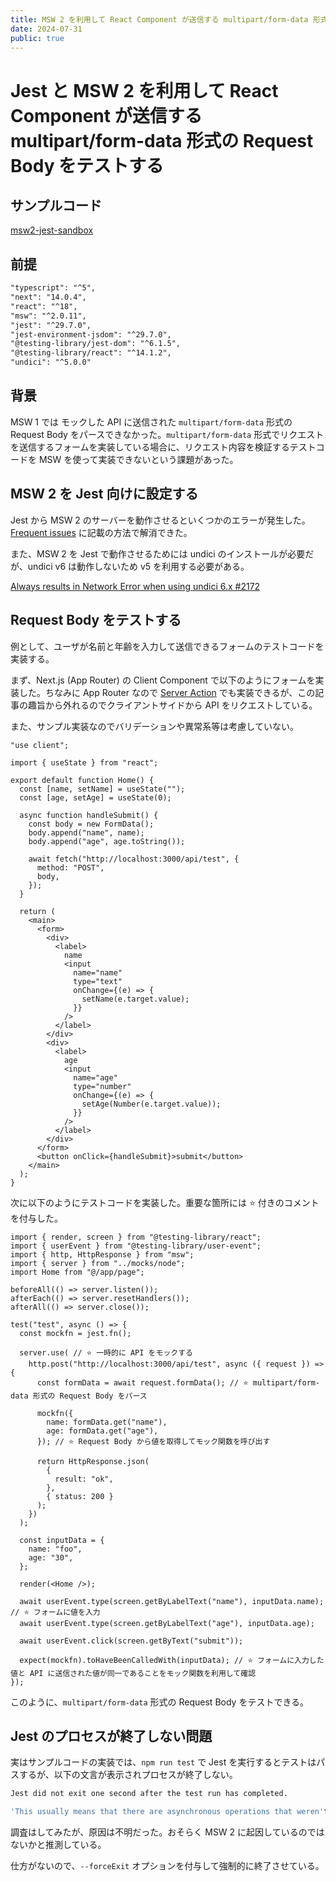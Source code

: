 ```yaml
---
title: MSW 2 を利用して React Component が送信する multipart/form-data 形式の Request Body をテストする
date: 2024-07-31
public: true
---
```


# Jest と MSW 2 を利用して React Component が送信する multipart/form-data 形式の Request Body をテストする

## サンプルコード

[msw2-jest-sandbox](https://github.com/pokuwagata/msw2-jest-sandbox)

## 前提

```md
"typescript": "^5",
"next": "14.0.4",
"react": "^18",
"msw": "^2.0.11",
"jest": "^29.7.0",
"jest-environment-jsdom": "^29.7.0",
"@testing-library/jest-dom": "^6.1.5",
"@testing-library/react": "^14.1.2",
"undici": "^5.0.0"
```

## 背景

MSW 1 では モックした API に送信された `multipart/form-data` 形式の Request Body をパースできなかった。`multipart/form-data` 形式でリクエストを送信するフォームを実装している場合に、リクエスト内容を検証するテストコードを MSW を使って実装できないという課題があった。

## MSW 2 を Jest 向けに設定する

Jest から MSW 2 のサーバーを動作させるといくつかのエラーが発生した。[Frequent issues](https://mswjs.io/docs/migrations/1.x-to-2.x/#frequent-issues) に記載の方法で解消できた。

また、MSW 2 を Jest で動作させるためには undici のインストールが必要だが、undici v6 は動作しないため v5 を利用する必要がある。

[Always results in Network Error when using undici 6.x #2172](https://github.com/mswjs/msw/issues/2172#issuecomment-2225185717)

## Request Body をテストする

例として、ユーザが名前と年齢を入力して送信できるフォームのテストコードを実装する。

まず、Next.js (App Router) の Client Component で以下のようにフォームを実装した。ちなみに App Router なので [Server Action](https://nextjs.org/docs/app/building-your-application/data-fetching/server-actions-and-mutations#forms) でも実装できるが、この記事の趣旨から外れるのでクライアントサイドから API をリクエストしている。

また、サンプル実装なのでバリデーションや異常系等は考慮していない。

```tsx:page.tsx
"use client";

import { useState } from "react";

export default function Home() {
  const [name, setName] = useState("");
  const [age, setAge] = useState(0);

  async function handleSubmit() {
    const body = new FormData();
    body.append("name", name);
    body.append("age", age.toString());

    await fetch("http://localhost:3000/api/test", {
      method: "POST",
      body,
    });
  }

  return (
    <main>
      <form>
        <div>
          <label>
            name
            <input
              name="name"
              type="text"
              onChange={(e) => {
                setName(e.target.value);
              }}
            />
          </label>
        </div>
        <div>
          <label>
            age
            <input
              name="age"
              type="number"
              onChange={(e) => {
                setAge(Number(e.target.value));
              }}
            />
          </label>
        </div>
      </form>
      <button onClick={handleSubmit}>submit</button>
    </main>
  );
}
```

次に以下のようにテストコードを実装した。重要な箇所には ⭐ 付きのコメントを付与した。

```tsx:page.test.tsx
import { render, screen } from "@testing-library/react";
import { userEvent } from "@testing-library/user-event";
import { http, HttpResponse } from "msw";
import { server } from "../mocks/node";
import Home from "@/app/page";

beforeAll(() => server.listen());
afterEach(() => server.resetHandlers());
afterAll(() => server.close());

test("test", async () => {
  const mockfn = jest.fn();

  server.use( // ⭐ 一時的に API をモックする
    http.post("http://localhost:3000/api/test", async ({ request }) => {
      const formData = await request.formData(); // ⭐ multipart/form-data 形式の Request Body をパース

      mockfn({
        name: formData.get("name"),
        age: formData.get("age"),
      }); // ⭐ Request Body から値を取得してモック関数を呼び出す

      return HttpResponse.json(
        {
          result: "ok",
        },
        { status: 200 }
      );
    })
  );

  const inputData = {
    name: "foo",
    age: "30",
  };

  render(<Home />);

  await userEvent.type(screen.getByLabelText("name"), inputData.name); // ⭐ フォームに値を入力
  await userEvent.type(screen.getByLabelText("age"), inputData.age);

  await userEvent.click(screen.getByText("submit"));

  expect(mockfn).toHaveBeenCalledWith(inputData); // ⭐ フォームに入力した値と API に送信された値が同一であることをモック関数を利用して確認
});

```

このように、`multipart/form-data` 形式の Request Body をテストできる。

## Jest のプロセスが終了しない問題

実はサンプルコードの実装では、`npm run test` で Jest を実行するとテストはパスするが、以下の文言が表示されプロセスが終了しない。

```bash
Jest did not exit one second after the test run has completed.

'This usually means that there are asynchronous operations that weren't stopped in your tests. Consider running Jest with `--detectOpenHandles` to troubleshoot this issue.
```

調査はしてみたが、原因は不明だった。おそらく MSW 2 に起因しているのではないかと推測している。

仕方がないので、`--forceExit` オプションを付与して強制的に終了させている。
